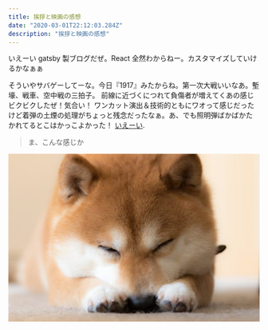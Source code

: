 ```yaml
---
title: 挨拶と映画の感想
date: "2020-03-01T22:12:03.284Z"
description: "挨拶と映画の感想"
---
```


いえーい gatsby 製ブログだぜ。React 全然わからねー。カスタマイズしていけるかなぁぁ

そういやサバゲーしてーな。今日『1917』みたからね。第一次大戦いいなあ。塹壕、戦車、空中戦の三拍子。
前線に近づくにつれて負傷者が増えてくあの感じビクビクしたぜ！気合い！
ワンカット演出＆技術的ともにワオって感じだったけど着弾の土煙の処理がちょっと残念だったなぁ。あ、でも照明弾ばかばかたかれてるとこはかっこよかった！
[いえーい](https://ja.wikipedia.org/wiki/1917_%E5%91%BD%E3%82%92%E3%81%8B%E3%81%91%E3%81%9F%E4%BC%9D%E4%BB%A4).

> ま、こんな感じか

![Chinese Salty Egg](./iStock-805218690.jpg)
